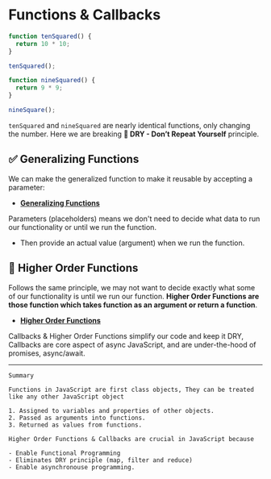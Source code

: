 # Functions & Callbacks

```js
function tenSquared() {
  return 10 * 10;
}

tenSquared();
```

```js
function nineSquared() {
  return 9 * 9;
}

nineSquare();
```

`tenSquared` and `nineSquared` are nearly identical functions, only changing the number. Here we are breaking **🔴 DRY - Don’t Repeat Yourself** principle.

## ✅ Generalizing Functions

We can make the generalized function to make it reusable by accepting a parameter:

- **[Generalizing Functions](./generalizing-functions.js)**

Parameters (placeholders) means we don't need to decide what data to run our functionality or until we run the function.

- Then provide an actual value (argument) when we run the function.

## 🔄 Higher Order Functions

Follows the same principle, we may not want to decide exactly what some of our functionality is until we run our function. **Higher Order Functions are those function which takes function as an argument or return a function**.

- **[Higher Order Functions](./higher-order-functions.js)**

Callbacks & Higher Order Functions simplify our code and keep it DRY, Callbacks are core aspect of async JavaScript, and are under-the-hood of promises, async/await.

---

    Summary

    Functions in JavaScript are first class objects, They can be treated like any other JavaScript object

    1. Assigned to variables and properties of other objects.
    2. Passed as arguments into functions.
    3. Returned as values from functions.

    Higher Order Functions & Callbacks are crucial in JavaScript because

    - Enable Functional Programming
    - Eliminates DRY principle (map, filter and reduce)
    - Enable asynchronouse programming.

